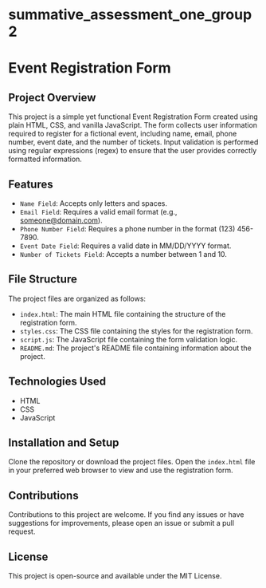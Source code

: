 # summative_assessment_one_group2

# Event Registration Form

## Project Overview
This project is a simple yet functional Event Registration Form created using plain HTML, CSS, and vanilla JavaScript. The form collects user information required to register for a fictional event, including name, email, phone number, event date, and the number of tickets. Input validation is performed using regular expressions (regex) to ensure that the user provides correctly formatted information.

## Features
- `Name Field`: Accepts only letters and spaces.
- `Email Field`: Requires a valid email format (e.g., someone@domain.com).
- `Phone Number Field`: Requires a phone number in the format (123) 456-7890.
- `Event Date Field`: Requires a valid date in MM/DD/YYYY format.
- `Number of Tickets Field`: Accepts a number between 1 and 10.

## File Structure
The project files are organized as follows:
- `index.html`: The main HTML file containing the structure of the registration form.
- `styles.css`: The CSS file containing the styles for the registration form.
- `script.js`: The JavaScript file containing the form validation logic.
- `README.md`: The project's README file containing information about the project.

## Technologies Used
- HTML
- CSS
- JavaScript

## Installation and Setup
Clone the repository or download the project files.
Open the `index.html` file in your preferred web browser to view and use the registration form.

## Contributions
Contributions to this project are welcome. If you find any issues or have suggestions for improvements, please open an issue or submit a pull request.

## License
This project is open-source and available under the MIT License.